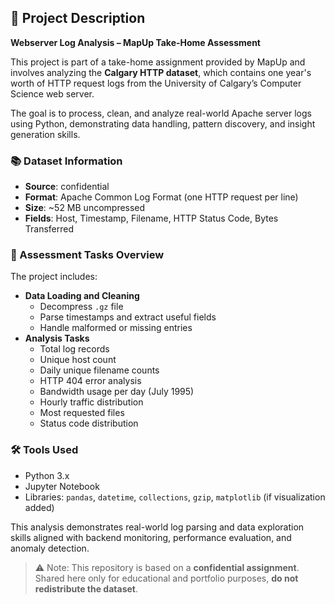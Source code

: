 ## 📄 Project Description

**Webserver Log Analysis – MapUp Take-Home Assessment**

This project is part of a take-home assignment provided by MapUp and involves analyzing the **Calgary HTTP dataset**, which contains one year's worth of HTTP request logs from the University of Calgary’s Computer Science web server.

The goal is to process, clean, and analyze real-world Apache server logs using Python, demonstrating data handling, pattern discovery, and insight generation skills.

### 📚 Dataset Information

- **Source**: confidential
- **Format**: Apache Common Log Format (one HTTP request per line)
- **Size**: ~52 MB uncompressed
- **Fields**: Host, Timestamp, Filename, HTTP Status Code, Bytes Transferred

### 🧪 Assessment Tasks Overview

The project includes:
- **Data Loading and Cleaning**
  - Decompress `.gz` file
  - Parse timestamps and extract useful fields
  - Handle malformed or missing entries
- **Analysis Tasks**
  - Total log records
  - Unique host count
  - Daily unique filename counts
  - HTTP 404 error analysis
  - Bandwidth usage per day (July 1995)
  - Hourly traffic distribution
  - Most requested files
  - Status code distribution

### 🛠️ Tools Used

- Python 3.x
- Jupyter Notebook
- Libraries: `pandas`, `datetime`, `collections`, `gzip`, `matplotlib` (if visualization added)

This analysis demonstrates real-world log parsing and data exploration skills aligned with backend monitoring, performance evaluation, and anomaly detection.

> ⚠️ Note: This repository is based on a **confidential assignment**. Shared here only for educational and portfolio purposes, **do not redistribute the dataset**.

